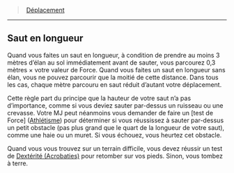 ﻿---
!GenericItem
Id: movement_hd.md#saut-en-longueur
ParentLink: movement_hd.md#déplacement
Name: Saut en longueur
ParentName: Déplacement
NameLevel: 2
Attributes: {}
---
> [Déplacement](hd_movement.md)

---

## Saut en longueur

Quand vous faites un saut en longueur, à condition de prendre au moins 3 mètres d’élan au sol immédiatement avant de sauter, vous parcourez 0,3 mètres × votre valeur de Force. Quand vous faites un saut en longueur sans élan, vous ne pouvez parcourir que la moitié de cette distance. Dans tous les cas, chaque mètre parcouru en saut réduit d’autant votre déplacement.

Cette règle part du principe que la hauteur de votre saut n’a pas d’importance, comme si vous deviez sauter par-dessus un ruisseau ou une crevasse. Votre MJ peut néanmoins vous demander de faire un [test de Force] ([Athlétisme](hd_abilities_strength_athletisme.md)) pour déterminer si vous réussissez à sauter par-dessus un petit obstacle (pas plus grand que le quart de la longueur de votre saut), comme une haie ou un muret. Si vous échouez, vous heurtez cet obstacle.

Quand vous vous trouvez sur un terrain difficile, vous devez réussir un test de [Dextérité (Acrobaties)](hd_abilities_dexterity_acrobaties.md) pour retomber sur vos pieds. Sinon, vous tombez à terre.

